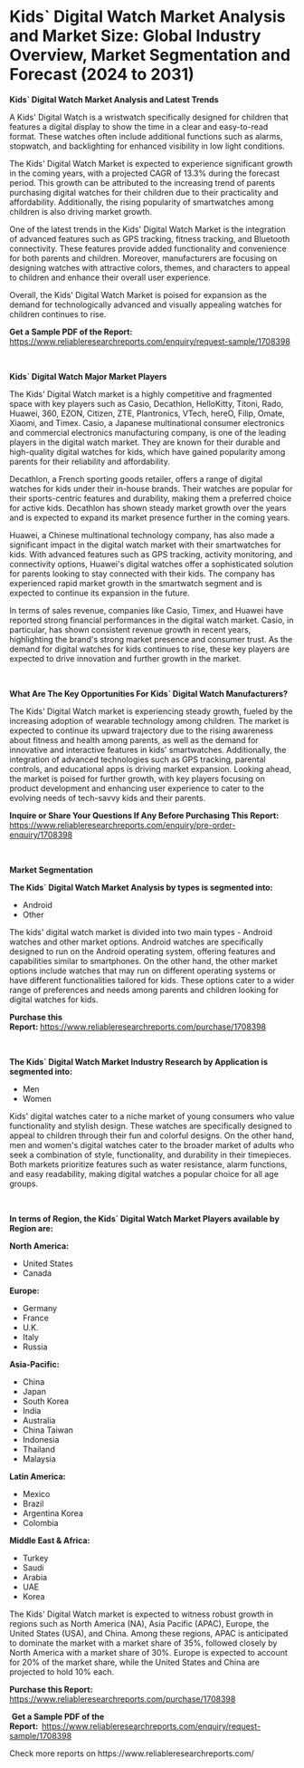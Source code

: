 <p><h1>Kids` Digital Watch Market Analysis and Market Size: Global Industry Overview, Market Segmentation and Forecast (2024 to 2031)</h1></p><p><strong>Kids` Digital Watch Market Analysis and Latest Trends</strong></p>
<p><p>A Kids' Digital Watch is a wristwatch specifically designed for children that features a digital display to show the time in a clear and easy-to-read format. These watches often include additional functions such as alarms, stopwatch, and backlighting for enhanced visibility in low light conditions.</p><p>The Kids' Digital Watch Market is expected to experience significant growth in the coming years, with a projected CAGR of 13.3% during the forecast period. This growth can be attributed to the increasing trend of parents purchasing digital watches for their children due to their practicality and affordability. Additionally, the rising popularity of smartwatches among children is also driving market growth.</p><p>One of the latest trends in the Kids' Digital Watch Market is the integration of advanced features such as GPS tracking, fitness tracking, and Bluetooth connectivity. These features provide added functionality and convenience for both parents and children. Moreover, manufacturers are focusing on designing watches with attractive colors, themes, and characters to appeal to children and enhance their overall user experience.</p><p>Overall, the Kids' Digital Watch Market is poised for expansion as the demand for technologically advanced and visually appealing watches for children continues to rise.</p></p>
<p><strong>Get a Sample PDF of the Report:&nbsp;</strong> <a href="https://www.reliableresearchreports.com/enquiry/request-sample/1708398">https://www.reliableresearchreports.com/enquiry/request-sample/1708398</a></p>
<p>&nbsp;</p>
<p><strong>Kids` Digital Watch Major Market Players</strong></p>
<p><p>The Kids' Digital Watch market is a highly competitive and fragmented space with key players such as Casio, Decathlon, HelloKitty, Titoni, Rado, Huawei, 360, EZON, Citizen, ZTE, Plantronics, VTech, hereO, Filip, Omate, Xiaomi, and Timex. Casio, a Japanese multinational consumer electronics and commercial electronics manufacturing company, is one of the leading players in the digital watch market. They are known for their durable and high-quality digital watches for kids, which have gained popularity among parents for their reliability and affordability.</p><p>Decathlon, a French sporting goods retailer, offers a range of digital watches for kids under their in-house brands. Their watches are popular for their sports-centric features and durability, making them a preferred choice for active kids. Decathlon has shown steady market growth over the years and is expected to expand its market presence further in the coming years.</p><p>Huawei, a Chinese multinational technology company, has also made a significant impact in the digital watch market with their smartwatches for kids. With advanced features such as GPS tracking, activity monitoring, and connectivity options, Huawei's digital watches offer a sophisticated solution for parents looking to stay connected with their kids. The company has experienced rapid market growth in the smartwatch segment and is expected to continue its expansion in the future.</p><p>In terms of sales revenue, companies like Casio, Timex, and Huawei have reported strong financial performances in the digital watch market. Casio, in particular, has shown consistent revenue growth in recent years, highlighting the brand's strong market presence and consumer trust. As the demand for digital watches for kids continues to rise, these key players are expected to drive innovation and further growth in the market.</p></p>
<p>&nbsp;</p>
<p><strong>What Are The Key Opportunities For Kids` Digital Watch Manufacturers?</strong></p>
<p><p>The Kids' Digital Watch market is experiencing steady growth, fueled by the increasing adoption of wearable technology among children. The market is expected to continue its upward trajectory due to the rising awareness about fitness and health among parents, as well as the demand for innovative and interactive features in kids' smartwatches. Additionally, the integration of advanced technologies such as GPS tracking, parental controls, and educational apps is driving market expansion. Looking ahead, the market is poised for further growth, with key players focusing on product development and enhancing user experience to cater to the evolving needs of tech-savvy kids and their parents.</p></p>
<p><strong>Inquire or Share Your Questions If Any Before Purchasing This Report:</strong> <a href="https://www.reliableresearchreports.com/enquiry/pre-order-enquiry/1708398">https://www.reliableresearchreports.com/enquiry/pre-order-enquiry/1708398</a></p>
<p>&nbsp;</p>
<p><strong>Market Segmentation</strong></p>
<p><strong>The Kids` Digital Watch Market Analysis by types is segmented into:</strong></p>
<p><ul><li>Android</li><li>Other</li></ul></p>
<p><p>The kids' digital watch market is divided into two main types - Android watches and other market options. Android watches are specifically designed to run on the Android operating system, offering features and capabilities similar to smartphones. On the other hand, the other market options include watches that may run on different operating systems or have different functionalities tailored for kids. These options cater to a wider range of preferences and needs among parents and children looking for digital watches for kids.</p></p>
<p><strong>Purchase this Report:&nbsp;</strong><a href="https://www.reliableresearchreports.com/purchase/1708398">https://www.reliableresearchreports.com/purchase/1708398</a></p>
<p>&nbsp;</p>
<p><strong>The Kids` Digital Watch Market Industry Research by Application is segmented into:</strong></p>
<p><ul><li>Men</li><li>Women</li></ul></p>
<p><p>Kids' digital watches cater to a niche market of young consumers who value functionality and stylish design. These watches are specifically designed to appeal to children through their fun and colorful designs. On the other hand, men and women's digital watches cater to the broader market of adults who seek a combination of style, functionality, and durability in their timepieces. Both markets prioritize features such as water resistance, alarm functions, and easy readability, making digital watches a popular choice for all age groups.</p></p>
<p>&nbsp;</p>
<p><strong>In terms of Region, the Kids` Digital Watch Market Players available by Region are:</strong></p>
<p>
    <p> <strong> North America: </strong>
        <ul>
            <li>United States</li>
            <li>Canada</li>
        </ul>
        </p> 
    <p> <strong> Europe: </strong>
        <ul>
            <li>Germany</li>
            <li>France</li>
            <li>U.K.</li>
            <li>Italy</li>
            <li>Russia</li>
        </ul>
        </p> 
    <p> <strong> Asia-Pacific: </strong>
        <ul>
            <li>China</li>
            <li>Japan</li>
            <li>South Korea</li>
            <li>India</li>
            <li>Australia</li>
            <li>China Taiwan</li>
            <li>Indonesia</li>
            <li>Thailand</li>
            <li>Malaysia</li>
        </ul>
        </p> 
    <p> <strong> Latin America: </strong>
        <ul>
            <li>Mexico</li>
            <li>Brazil</li>
            <li>Argentina Korea</li>
            <li>Colombia</li>
        </ul>
        </p> 
    <p> <strong> Middle East & Africa: </strong>
        <ul>
            <li>Turkey</li>
            <li>Saudi</li>
            <li>Arabia</li>
            <li>UAE</li>
            <li>Korea</li>
        </ul>
    </p>
    </p>
<p><p>The Kids' Digital Watch market is expected to witness robust growth in regions such as North America (NA), Asia Pacific (APAC), Europe, the United States (USA), and China. Among these regions, APAC is anticipated to dominate the market with a market share of 35%, followed closely by North America with a market share of 30%. Europe is expected to account for 20% of the market share, while the United States and China are projected to hold 10% each.</p></p>
<p><strong>Purchase this Report: </strong><a href="https://www.reliableresearchreports.com/purchase/1708398">https://www.reliableresearchreports.com/purchase/1708398</a></p>
<p>&nbsp;<strong>Get a Sample PDF of the Report:&nbsp;&nbsp;</strong><a href="https://www.reliableresearchreports.com/enquiry/request-sample/1708398">https://www.reliableresearchreports.com/enquiry/request-sample/1708398</a></p>
<p><strong></strong></p>
<p>Check more reports on https://www.reliableresearchreports.com/</p>